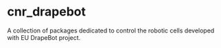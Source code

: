 # cnr_drapebot
A collection of packages dedicated to control the robotic cells developed with EU DrapeBot project.
